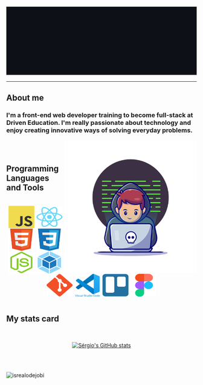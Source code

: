 <p align="center">
  <img src="https://github.com/Ginhu/Ginhu/blob/main/assets/greetings.gif" alt="Hey there! I'm Sérgio 👋 Welcome to my gitHub Page ❤️">
</p>

---

<h2> About me</h2>

<h3>I'm a front-end web developer training to become full-stack at Driven Education. I'm really passionate about technology and enjoy creating innovative  ways of solving everyday problems.</h3>
<img src="./assets/Dev.png" align="right" alt="dev-image" width="350"/>

<br><br><h2> Programming Languages and Tools</h2>

<div style="display: inline_block" align="center" gap="25px"><br>
  <img align="center" alt="JS-Icon" height="60" width="70" src="https://github.com/devicons/devicon/blob/master/icons/javascript/javascript-original.svg" />
  <img align="center" alt="React-Icon" height="60" width="70" src="https://github.com/devicons/devicon/blob/master/icons/react/react-original.svg" />
  <img align="center" alt="HTML5-Icon" height="60" width="70" src="https://github.com/devicons/devicon/blob/master/icons/html5/html5-original.svg" />
  <img align="center" alt="CSS-Icon" height="60" width="70" src="https://github.com/devicons/devicon/blob/master/icons/css3/css3-original.svg" />
  <img align="center" alt="NodeJS-Icon" height="60" width="70" src="https://github.com/devicons/devicon/blob/master/icons/nodejs/nodejs-original.svg" />
  <img align="center" alt="Webpack-Icon" height="60" width="70" src="https://github.com/devicons/devicon/blob/master/icons/webpack/webpack-original.svg" />
  <img align="center" alt="GIT-Icon" height="60" width="70" src="https://github.com/devicons/devicon/blob/master/icons/git/git-original.svg" />
  <img align="center" alt="VSCode-Icon" height="60" width="70" src="https://github.com/devicons/devicon/blob/master/icons/vscode/vscode-original-wordmark.svg" />
  <img align="center" alt="Trello-Icon" height="60" width="70" src="https://github.com/devicons/devicon/blob/master/icons/trello/trello-plain.svg" />
  <img align="center" alt="Figma-Icon" height="60" width="70" src="https://github.com/devicons/devicon/blob/master/icons/figma/figma-original.svg" />
</div><br>

<h2> My stats card</h2>

<div align="center"><br>
  
[![Sérgio's GitHub stats](https://github-readme-stats.vercel.app/api?username=Ginhu&show_icons=true&theme=tokyonight&count_private=true)](https://github.com/anuraghazra/github-readme-stats)
</div><br><br>

<p align="left"> <img src="https://komarev.com/ghpvc/?username=Ginhu&label=Profile%20views&color=0e75b6&style=flat" alt="isrealodejobi" />
</p>
